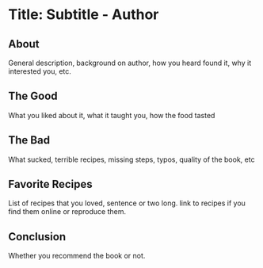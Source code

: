 # Title: Subtitle - Author


## About
General description, background on author, how you heard found it, why it interested you, etc.


## The Good
What you liked about it, what it taught you, how the food tasted


## The Bad
What sucked, terrible recipes, missing steps, typos, quality of the book, etc


## Favorite Recipes
List of recipes that you loved, sentence or two long. link to recipes if you find them online or reproduce them.


## Conclusion
Whether you recommend the book or not.
